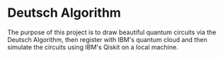 # Deutsch Algorithm

The purpose of this project is to draw beautiful quantum circuits via the Deutsch Algorithm, then register with IBM's quantum cloud and then simulate the circuits using IBM's Qiskit on a local machine.
